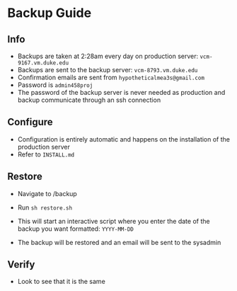﻿# Backup Guide
## Info

 - Backups are taken at 2:28am every day on production server: `vcm-9167.vm.duke.edu`
 - Backups are sent to the backup server: `vcm-8793.vm.duke.edu`
 - Confirmation emails are sent from `hypotheticalmea3s@gmail.com`
 - Password is `admin458proj`
 - The password of the backup server is never needed as production and backup communicate through an ssh connection

## Configure
 - Configuration is entirely automatic and happens on the installation of the production server
 - Refer to `INSTALL.md`

## Restore
 - Navigate to /backup

 - Run `sh restore.sh`

 - This will start an interactive script where you enter the date of the backup you want formatted: `YYYY-MM-DD`

 - The backup will be restored and an email will be sent to the sysadmin

## Verify

 - Look to see that it is the same

